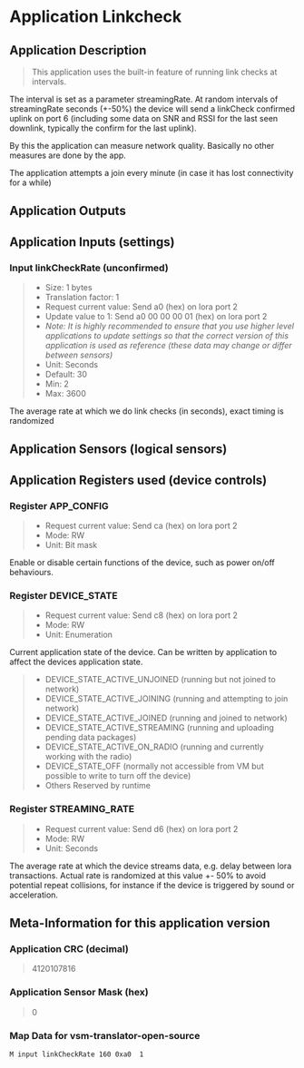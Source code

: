 
# Application Linkcheck


## Application Description

> This application uses the built-in feature of running link checks at intervals.

The interval is set as a parameter streamingRate. At random intervals of streamingRate seconds (+-50%)
the device will send a linkCheck confirmed uplink on port 6 (including some data on SNR and RSSI for
the last seen downlink, typically the confirm for the last uplink).

By this the application can measure network quality. Basically no other measures are done by the app.


The application attempts a join every minute (in case it has lost connectivity for a while)


## Application Outputs


## Application Inputs (settings)


### Input linkCheckRate (unconfirmed)

> - Size: 1 bytes
> - Translation factor: 1
> - Request current value: Send a0 (hex) on lora port 2
> - Update value to 1: Send a0 00 00 00 01 (hex) on lora port 2
> - *Note: It is highly recommended to ensure that you use higher level applications to update settings so that the correct version of this application is used as reference (these data may change or differ between sensors)*
> - Unit: Seconds
> - Default: 30
> - Min: 2
> - Max: 3600

The average rate at which we do link checks (in seconds), exact timing is randomized


## Application Sensors (logical sensors)


## Application Registers used (device controls)


### Register APP_CONFIG

> - Request current value: Send ca (hex) on lora port 2
> - Mode: RW
> - Unit: Bit mask

Enable or disable certain functions of the device, such as power on/off behaviours.


### Register DEVICE_STATE

> - Request current value: Send c8 (hex) on lora port 2
> - Mode: RW
> - Unit: Enumeration

Current application state of the device. Can be written by application to affect the devices application state.

> - DEVICE_STATE_ACTIVE_UNJOINED (running but not joined to network)
> - DEVICE_STATE_ACTIVE_JOINING (running and attempting to join network)
> - DEVICE_STATE_ACTIVE_JOINED (running and joined to network)
> - DEVICE_STATE_ACTIVE_STREAMING (running and uploading pending data packages)
> - DEVICE_STATE_ACTIVE_ON_RADIO (running and currently working with the radio)
> - DEVICE_STATE_OFF (normally not accessible from VM but possible to write to turn off the device)
> - Others Reserved by runtime

### Register STREAMING_RATE

> - Request current value: Send d6 (hex) on lora port 2
> - Mode: RW
> - Unit: Seconds

The average rate at which the device streams data, e.g. delay between lora transactions.
Actual rate is randomized at this value +- 50% to avoid potential repeat collisions, for instance if the device is
triggered by sound or acceleration.

## Meta-Information for this application version



### Application CRC (decimal)

 > 4120107816

### Application Sensor Mask (hex)

 > 0

### Map Data for vsm-translator-open-source

```
M input linkCheckRate 160 0xa0  1

```

